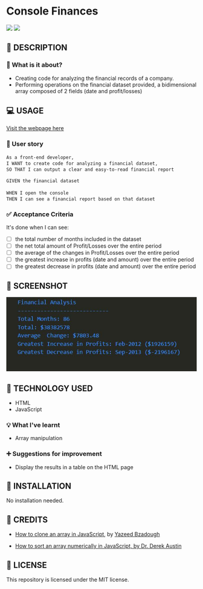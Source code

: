 # Console Finances

![](https://img.shields.io/badge/html-HTML5-orange?logo=html5)
![](https://img.shields.io/badge/JavaScript-lightgrey?logo=javascript)


## 📖 DESCRIPTION

### 🎯 What is it about?

- Creating code for analyzing the financial records of a company.
- Performing operations on the financial dataset provided, a bidimensional array composed of 2 fields (date and profit/losses)


## 💻 USAGE

[Visit the webpage here](https://senseilein.github.io/console-finances)

### 💬 User story

```
As a front-end developer,
I WANT to create code for analyzing a financial dataset,
SO THAT I can output a clear and easy-to-read financial report
```

```
GIVEN the financial dataset

WHEN I open the console
THEN I can see a financial report based on that dataset

```

### ✅ Acceptance Criteria

It's done when I can see:

- [ ] the total number of months included in the dataset
- [ ] the net total amount of Profit/Losses over the entire period
- [ ] the average of the changes in Profit/Losses over the entire period
- [ ] the greatest increase in profits (date and amount) over the entire period
- [ ] the greatest decrease in profits (date and amount) over the entire period

## 🎨 SCREENSHOT

![Screenshot of the report](./images/Financial%20report%20screenshot%20correction.JPG)

## 🔧 TECHNOLOGY USED

- HTML
- JavaScript

### 💡 What I've learnt

- Array manipulation 

### ➕ Suggestions for improvement

- Display the results in a table on the HTML page

## 🚀 INSTALLATION

No installation needed.

## 💬 CREDITS

- [How to clone an array in JavaScript](https://www.freecodecamp.org/news/how-to-clone-an-array-in-javascript-1d3183468f6a/), by [Yazeed Bzadough](https://github.com/yazeedb)

- [How to sort an array numerically in JavaScript, by Dr. Derek Austin](https://medium.com/coding-at-dawn/how-to-sort-an-array-numerically-in-javascript-2b22710e3958)

## 📜 LICENSE

This repository is licensed under the MIT license.
